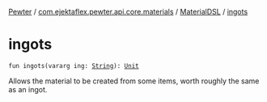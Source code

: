 [Pewter](../../index.md) / [com.ejektaflex.pewter.api.core.materials](../index.md) / [MaterialDSL](index.md) / [ingots](./ingots.md)

# ingots

`fun ingots(vararg ing: `[`String`](https://kotlinlang.org/api/latest/jvm/stdlib/kotlin/-string/index.html)`): `[`Unit`](https://kotlinlang.org/api/latest/jvm/stdlib/kotlin/-unit/index.html)

Allows the material to be created from some items, worth roughly the
same as an ingot.

